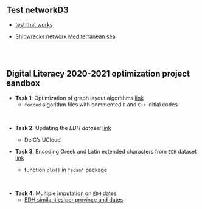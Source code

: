 
## Test networkD3

- [test that works](https://htmlpreview.github.io/?https://github.com/mplex/optimize/blob/master/tasks/RMdnetD3.htm)

- [Shipwrecks network Mediterranean sea](https://htmlpreview.github.io/?https://github.com/mplex/optimize/blob/master/tasks/ShipwrecksNetworkMediterranean.html)

<br /><br />


## Digital Literacy 2020-2021 optimization project sandbox


- **Task 1**: Optimization of graph layout algorithms [link](https://github.com/mplex/optimize/blob/master/code/forced.R)
   + `forced` algorithm files with commented `R` and `C++` initial codes

<br />

- **Task 2**: Updating the _EDH dataset_ [link](https://github.com/mplex/optimize/blob/master/tasks/UpdateEDH.md)
   + DeiC’s UCloud
   
   
- **Task 3**: Encoding Greek and Latin extended characters from `EDH` dataset [link](https://sdam-au.github.io/sdam/articles/Encoding.html)
   + function `cln()` in `"sdam"` package

<br />

- **Task 4**: Multiple imputation on `EDH` dates
   + [EDH similarities per province and dates](https://htmlpreview.github.io/?https://github.com/mplex/optimize/blob/master/tasks/EDHSimilarityProvinceDates.html)

<br />


